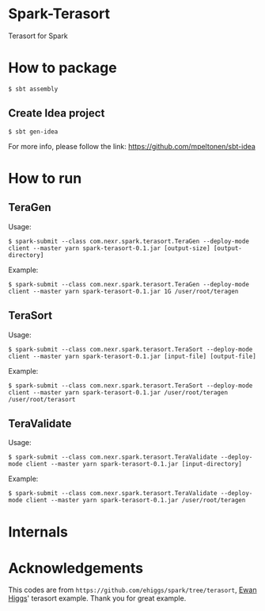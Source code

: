 Spark-Terasort
==============

Terasort for Spark

# How to package

```
$ sbt assembly
```

## Create Idea project

```
$ sbt gen-idea
```

For more info, please follow the link: https://github.com/mpeltonen/sbt-idea

# How to run

## TeraGen
Usage:
```
$ spark-submit --class com.nexr.spark.terasort.TeraGen --deploy-mode client --master yarn spark-terasort-0.1.jar [output-size] [output-directory]
```

Example:
```
$ spark-submit --class com.nexr.spark.terasort.TeraGen --deploy-mode client --master yarn spark-terasort-0.1.jar 1G /user/root/teragen
```

## TeraSort
Usage:
```
$ spark-submit --class com.nexr.spark.terasort.TeraSort --deploy-mode client --master yarn spark-terasort-0.1.jar [input-file] [output-file]
```

Example:
```
$ spark-submit --class com.nexr.spark.terasort.TeraSort --deploy-mode client --master yarn spark-terasort-0.1.jar /user/root/teragen /user/root/terasort
```

## TeraValidate
Usage:
```
$ spark-submit --class com.nexr.spark.terasort.TeraValidate --deploy-mode client --master yarn spark-terasort-0.1.jar [input-directory]
```

Example:
```
$ spark-submit --class com.nexr.spark.terasort.TeraValidate --deploy-mode client --master yarn spark-terasort-0.1.jar /user/root/teragen
```

# Internals

# Acknowledgements

This codes are from `https://github.com/ehiggs/spark/tree/terasort`, [Ewan Higgs](https://github.com/ehiggs)' terasort example. Thank you for great example.